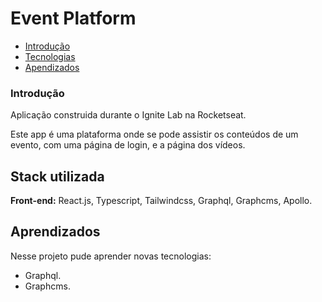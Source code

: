 # Event Platform 

- [Introdução](#Introdução)
- [Tecnologias](#Stack-utilizada)
- [Apendizados](#aprendizados)

### Introdução

Aplicação construida durante o Ignite Lab na Rocketseat.

Este app é uma plataforma onde se pode assistir os conteúdos de um evento, com uma página de login, e a página dos vídeos.

## Stack utilizada

**Front-end:** React.js, Typescript, Tailwindcss, Graphql, Graphcms, Apollo.


## Aprendizados

Nesse projeto pude aprender novas tecnologias:

- Graphql.
- Graphcms.
